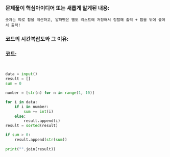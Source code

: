 ### 문제풀이 핵심아이디어 또는 새롭게 알게된 내용: 
    

    숫자는 따로 합을 계산하고, 알파벳은 별도 리스트에 저장해서 정렬해 출력 + 합을 뒤에 붙여서 출력!
    
### 코드의 시간복잡도와 그 이유:
    


### 코드:
```python

  
data = input()
result = []
sum = 0

number = [str(n) for n in range(1, 10)]

for i in data:
    if i in number:
        sum += int(i)
    else:
        result.append(i)
result = sorted(result)

if sum > 0:
    result.append(str(sum))
    
print("".join(result))

```
